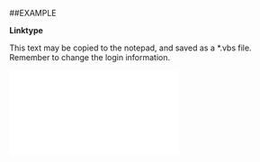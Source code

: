 

##EXAMPLE

**Linktype**

This text may be copied to the notepad, and saved as a *.vbs file. Remember to change the login information.

![](../../Examples/vbs/SOCriterion.Linktype.vb.txt)





